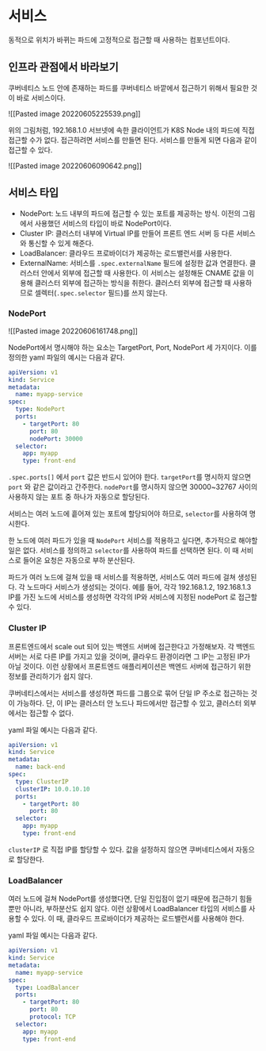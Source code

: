 # 서비스

동적으로 위치가 바뀌는 파드에 고정적으로 접근할 때 사용하는 컴포넌트이다.

## 인프라 관점에서 바라보기

쿠버네티스 노드 안에 존재하는 파드를 쿠버네티스 바깥에서 접근하기 위해서 필요한 것이 바로 서비스이다.

![[Pasted image 20220605225539.png]]

위의 그림처럼, 192.168.1.0 서브넷에 속한 클라이언트가 K8S Node 내의 파드에 직접 접근할 수가 없다. 접근하려면 서비스를 만들면 된다. 서비스를 만들게 되면 다음과 같이 접근할 수 있다.

![[Pasted image 20220606090642.png]]

## 서비스 타입

- NodePort: 노드 내부의 파드에 접근할 수 있는 포트를 제공하는 방식. 이전의 그림에서 사용했던 서비스의 타입이 바로 NodePort이다.
- Cluster IP: 클러스터 내부에 Virtual IP를 만들어 프론트 엔드 서버 등 다른 서비스와 통신할 수 있게 해준다.
- LoadBalancer: 클라우드 프로바이더가 제공하는 로드밸런서를 사용한다.
- ExternalName: 서비스를 `.spec.externalName` 필드에 설정한 값과 연결한다. 클러스터 안에서 외부에 접근할 때 사용한다. 이 서비스는 설정해둔 CNAME 값을 이용해 클러스터 외부에 접근하는 방식을 취한다. 클러스터 외부에 접근할 때 사용하므로 셀렉터(`.spec.selector` 필드)를 쓰지 않는다. 

### NodePort

![[Pasted image 20220606161748.png]]

NodePort에서 명시해야 하는 요소는 TargetPort, Port, NodePort 세 가지이다. 이를 정의한 yaml 파일의 예시는 다음과 같다.

```yaml 
apiVersion: v1
kind: Service
metadata:
  name: myapp-service
spec:
  type: NodePort
  ports:
    - targetPort: 80
	  port: 80
	  nodePort: 30000
  selector:
    app: myapp
    type: front-end
```

`.spec.ports[]` 에서 `port` 값은 반드시 있어야 한다. `targetPort`를 명시하지 않으면 `port` 와 같은 값이라고 간주한다. `nodePort`를 명시하지 않으면 30000~32767 사이의 사용하지 않는 포트 중 하나가 자동으로 할당된다.

서비스는 여러 노드에 흩어져 있는 포트에 할당되어야 하므로, `selector`를 사용하여 명시한다.

한 노드에 여러 파드가 있을 때 `NodePort` 서비스를 적용하고 싶다면, 추가적으로 해야할 일은 없다. 서비스를 정의하고 `selector`를 사용하여 파드를 선택하면 된다. 이 때 서비스로 들어온 요청은 자동으로 부하 분산된다.

파드가 여러 노드에 걸쳐 있을 때 서비스를 적용하면, 서비스도 여러 파드에 걸쳐 생성된다. 각 노드마다 서비스가 생성되는 것이다. 예를 들어, 각각 192.168.1.2, 192.168.1.3 IP를 가진 노드에 서비스를 생성하면 각각의 IP와 서비스에 지정된 nodePort 로 접근할 수 있다.

### Cluster IP

프론트엔드에서 scale out 되어 있는 백엔드 서버에 접근한다고 가정해보자. 각 백엔드 서버는 서로 다른 IP를 가지고 있을 것이며, 클라우드 환경이라면 그 IP는 고정된 IP가 아닐 것이다. 이런 상황에서 프론트엔드 애플리케이션은 백엔드 서버에 접근하기 위한 정보를 관리하기가 쉽지 않다. 

쿠버네티스에서는 서비스를 생성하면 파드를 그룹으로 묶어 단일 IP 주소로 접근하는 것이 가능하다. 단, 이 IP는 클러스터 안 노드나 파드에서만 접근할 수 있고, 클러스터 외부에서는 접근할 수 없다.

yaml 파일 예시는 다음과 같다.


```yaml 
apiVersion: v1
kind: Service
metadata:
  name: back-end
spec:
  type: ClusterIP
  clusterIP: 10.0.10.10
  ports:
    - targetPort: 80
	  port: 80
  selector:
    app: myapp
    type: front-end
```

`clusterIP` 로 직접 IP를 할당할 수 있다. 값을 설정하지 않으면 쿠버네티스에서 자동으로 할당한다.

### LoadBalancer

여러 노드에 걸쳐 NodePort를 생성했다면, 단일 진입점이 없기 때문에 접근하기 힘들 뿐만 아니라, 부하분산도 쉽지 않다. 이런 상황에서 LoadBalancer 타입의 서비스를 사용할 수 있다. 이 때, 클라우드 프로바이더가 제공하는 로드밸런서를 사용해야 한다.

yaml 파일 예시는 다음과 같다.


```yaml 
apiVersion: v1
kind: Service
metadata:
  name: myapp-service
spec:
  type: LoadBalancer
  ports:
    - targetPort: 80
	  port: 80
	  protocol: TCP
  selector:
    app: myapp
    type: front-end
```
